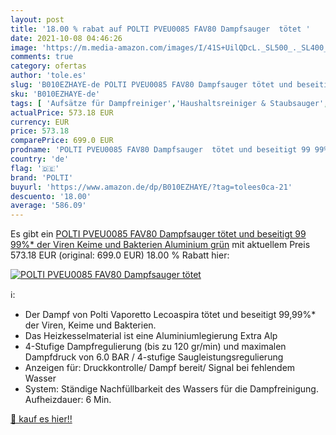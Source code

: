 ```yaml
---
layout: post
title: '18.00 % rabat auf POLTI PVEU0085 FAV80 Dampfsauger  tötet '
date: 2021-10-08 04:46:26
image: 'https://m.media-amazon.com/images/I/41S+UilQDcL._SL500_._SL400_.jpg'
comments: true
category: ofertas
author: 'tole.es'
slug: 'B010EZHAYE-de POLTI PVEU0085 FAV80 Dampfsauger tötet und beseitigt 99...'
sku: 'B010EZHAYE-de'
tags: [ 'Aufsätze für Dampfreiniger','Haushaltsreiniger & Staubsauger','Küche, Haushalt & Wohnen','Staubsauger','Zubehör für Dampfreiniger','polti', ]
actualPrice: 573.18 EUR
currency: EUR
price: 573.18
comparePrice: 699.0 EUR
prodname: 'POLTI PVEU0085 FAV80 Dampfsauger  tötet und beseitigt 99 99%* der Viren  Keime und Bakterien  Aluminium  grün'
country: 'de'
flag: '🇩🇪'
brand: 'POLTI'
buyurl: 'https://www.amazon.de/dp/B010EZHAYE/?tag=tolees0ca-21'
descuento: '18.00'
average: '586.09'
---
```


Es gibt ein [POLTI PVEU0085 FAV80 Dampfsauger  tötet und beseitigt 99 99%* der Viren  Keime und Bakterien  Aluminium  grün](https://www.amazon.de/dp/B010EZHAYE/?tag=tolees0ca-21) mit aktuellem Preis 573.18 EUR (original: 699.0 EUR) 18.00 % Rabatt hier:

[![POLTI PVEU0085 FAV80 Dampfsauger  tötet ](https://m.media-amazon.com/images/I/41S+UilQDcL._SL500_._SL400_.jpg)](https://www.amazon.de/dp/B010EZHAYE/?tag=tolees0ca-21)

ℹ️:

- Der Dampf von Polti Vaporetto Lecoaspira tötet und beseitigt 99,99%* der Viren, Keime und Bakterien.
- Das Heizkesselmaterial ist eine Aluminiumlegierung Extra Alp
- 4-Stufige Dampfregulierung (bis zu 120 gr/min) und maximalen Dampfdruck von 6.0 BAR / 4-stufige Saugleistungsregulierung
- Anzeigen für: Druckkontrolle/ Dampf bereit/ Signal bei fehlendem Wasser
- System: Ständige Nachfüllbarkeit des Wassers für die Dampfreinigung. Aufheizdauer: 6 Min.

[🛒 kauf es hier!!](https://www.amazon.de/dp/B010EZHAYE/?tag=tolees0ca-21)
